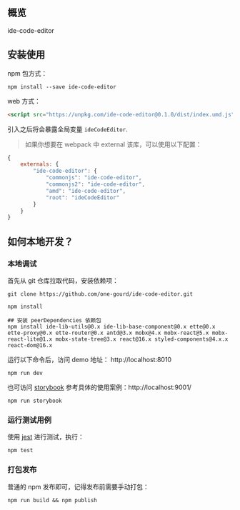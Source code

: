 ## 概览

ide-code-editor

## 安装使用

npm 包方式：
```shell
npm install --save ide-code-editor
```

web 方式：
```html
<script src="https://unpkg.com/ide-code-editor@0.1.0/dist/index.umd.js"></script>
```
引入之后将会暴露全局变量 `ideCodeEditor`.

> 如果你想要在 webpack 中 external 该库，可以使用以下配置：
```js
{
    externals: {
        "ide-code-editor": {
            "commonjs": "ide-code-editor",
            "commonjs2": "ide-code-editor",
            "amd": "ide-code-editor",
            "root": "ideCodeEditor"
        }
    }
}
```

## 如何本地开发？

### 本地调试

首先从 git 仓库拉取代码，安装依赖项：
```shell
git clone https://github.com/one-gourd/ide-code-editor.git

npm install

## 安装 peerDependencies 依赖包
npm install ide-lib-utils@0.x ide-lib-base-component@0.x ette@0.x ette-proxy@0.x ette-router@0.x antd@3.x mobx@4.x mobx-react@5.x mobx-react-lite@1.x mobx-state-tree@3.x react@16.x styled-components@4.x.x react-dom@16.x
```

运行以下命令后，访问 demo 地址： http://localhost:8010
```shell
npm run dev
```

也可访问 [storybook](https://github.com/storybooks/storybook) 参考具体的使用案例：http://localhost:9001/
```shell
npm run storybook
```

### 运行测试用例

使用 [jest](https://jestjs.io) 进行测试，执行：

```shell
npm test
```

### 打包发布

普通的 npm 发布即可，记得发布前需要手动打包：

```shell
npm run build && npm publish
```